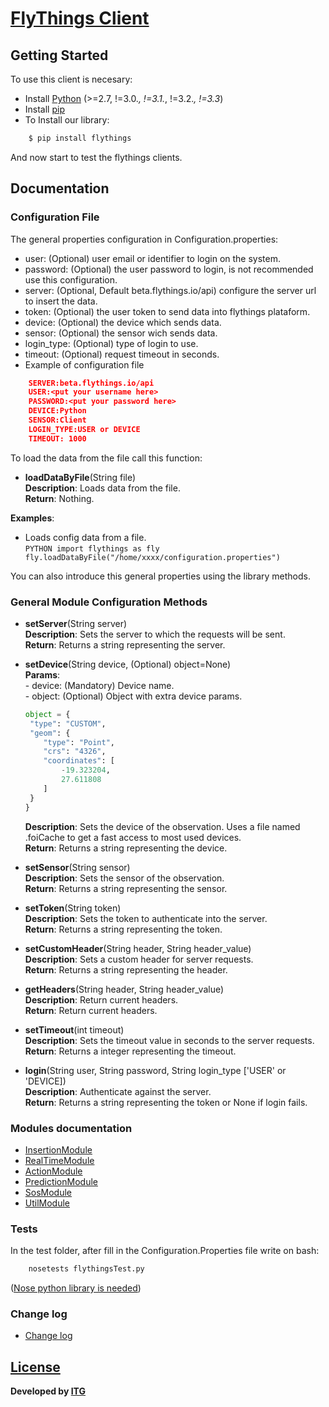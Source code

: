 
# [FlyThings Client](http://flythings.io) 
## Getting Started  
  
To use this client is necesary:  
*  Install [Python](https://www.python.org/) (>=2.7, !=3.0.*, !=3.1.*, !=3.2.*, !=3.3*) 
* Install [pip](https://pypi.python.org/pypi/pip?)  
* To Install our library:  
```BASH  
    $ pip install flythings   
````  
  
And now start to test the flythings clients.  
  
## Documentation  
  
### Configuration File  
The general properties configuration in Configuration.properties:  
* user: (Optional) user email or identifier to login on the system.  
* password: (Optional) the user password to login, is not recommended use this configuration.  
* server: (Optional, Default beta.flythings.io/api) configure the server url to insert the data.  
* token: (Optional) the user token to send data into flythings plataform.  
* device: (Optional) the device which sends data.  
* sensor: (Optional) the sensor wich sends data.  
* login_type: (Optional) type of login to use.
* timeout: (Optional) request timeout in seconds.
*  Example of configuration file  
```JSON  
    SERVER:beta.flythings.io/api  
    USER:<put your username here>  
    PASSWORD:<put your password here>  
    DEVICE:Python  
    SENSOR:Client  
    LOGIN_TYPE:USER or DEVICE
    TIMEOUT: 1000   
```  

To load the data from the file call this function:    
- **loadDataByFile**(String file)      
    **Description**: Loads data from the file.        
    **Return**: Nothing.  

**Examples**:  
   * Loads config data from a file.    
    ```PYTHON
        import flythings as fly
        fly.loadDataByFile("/home/xxxx/configuration.properties")
    ```  
  
You can also introduce this general properties using the library methods.  
  
### General Module Configuration Methods  
  
- **setServer**(String server)    
    **Description**: Sets the server to which the requests will be sent.      
    **Return**: Returns a string representing the server.     
      
- **setDevice**(String device, (Optional) object=None)   
     **Params**:    
      - device: (Mandatory) Device name.    
      - object: (Optional) Object with extra device params.  
    ```PYTHON
  object = {
     "type": "CUSTOM",
     "geom": {
        "type": "Point",
        "crs": "4326",
        "coordinates": [
            -19.323204,
            27.611808
        ]
     }
  }
  ```                   
    **Description**: Sets the device of the observation. Uses a file named .foiCache to get a fast access to most used devices.      
    **Return**: Returns a string representing the device.    
      
- **setSensor**(String sensor)    
    **Description**: Sets the sensor of the observation.    
    **Return**: Returns a string representing the sensor.     
      
- **setToken**(String token)   
    **Description**: Sets the token to authenticate into the server.    
    **Return**: Returns a string representing the token.  
    
- **setCustomHeader**(String header, String header_value)  
    **Description**: Sets a custom header for server requests.   
    **Return**: Returns a string representing the header.  
    
- **getHeaders**(String header, String header_value)  
    **Description**: Return current headers.   
    **Return**:  Return current headers. 
  
- **setTimeout**(int timeout)     
    **Description**: Sets the timeout value in seconds to the server requests.    
    **Return**: Returns a integer representing the timeout.  
      
- **login**(String user, String password, String login_type ['USER' or 'DEVICE])    
    **Description**: Authenticate against the server.     
    **Return**: Returns a string representing the token or None if login fails. 

 ### Modules documentation
- [InsertionModule](docs/InsertionModule.md)
- [RealTimeModule](docs/RealTimeModule.md)
- [ActionModule](docs/ActionModule.md)     
- [PredictionModule](docs/PredictionModule.md)     
- [SosModule](docs/SosModule.md)     
- [UtilModule](docs/UtilModule.md)     
  
### Tests  
In the test folder, after fill in the Configuration.Properties file write on bash:  
  
```BASH  
    nosetests flythingsTest.py  
```  
([Nose python library is needed](http://nose.readthedocs.io/en/latest/))


### Change log
   - [Change log](changelog.md) 

## [License](LICENSE)
**Developed by [ITG](http://www.itg.es)**

 